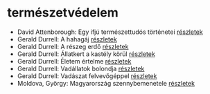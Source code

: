 # természetvédelem

- David Attenborough: Egy ifjú természettudós történetei [részletek](_details/David%20Attenborough.md#id_1449)
- Gerald Durrell: A hahagáj [részletek](_details/Gerald%20Durrell.md#id_865)
- Gerald Durrell: A részeg erdő [részletek](_details/Gerald%20Durrell.md#id_878)
- Gerald Durrell: Állatkert a kastély körül [részletek](_details/Gerald%20Durrell.md#id_310)
- Gerald Durrell: Életem értelme [részletek](_details/Gerald%20Durrell.md#id_873)
- Gerald Durrell: Vadállatok bolondja [részletek](_details/Gerald%20Durrell.md#id_864)
- Gerald Durrell: Vadászat felvevőgéppel [részletek](_details/Gerald%20Durrell.md#id_863)
- Moldova, György: Magyarország szennybemenetele [részletek](_details/Moldova%2C%20Gy%C3%B6rgy.md#id_1392)